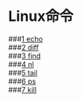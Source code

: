 # Linux命令

###[1 echo](https://lxbwolf.gitbooks.io/note_shell/content/echo.html)  
###[2 diff](https://lxbwolf.gitbooks.io/note_shell/content/diff.html)  
###[3 find](https://lxbwolf.gitbooks.io/note_shell/content/find.html)  
###[4 nl](https://lxbwolf.gitbooks.io/note_shell/content/nl.html)  
###[5 tail](https://lxbwolf.gitbooks.io/note_shell/content/tail.html)  
###[6 ps](https://lxbwolf.gitbooks.io/note_shell/content/ps.html)  
###[7 kill](https://lxbwolf.gitbooks.io/note_shell/content/kill.html)  